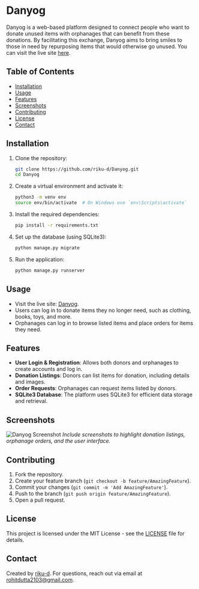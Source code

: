 # Danyog

Danyog is a web-based platform designed to connect people who want to donate unused items with orphanages that can benefit from these donations. By facilitating this exchange, Danyog aims to bring smiles to those in need by repurposing items that would otherwise go unused. You can visit the live site [here](https://danyog.onrender.com/).

## Table of Contents

- [Installation](#installation)
- [Usage](#usage)
- [Features](#features)
- [Screenshots](#screenshots)
- [Contributing](#contributing)
- [License](#license)
- [Contact](#contact)

## Installation

1. Clone the repository:
   ```bash
   git clone https://github.com/riku-d/Danyog.git
   cd Danyog
   ```

2. Create a virtual environment and activate it:
   ```bash
   python3 -m venv env
   source env/bin/activate  # On Windows use `env\Scripts\activate`
   ```

3. Install the required dependencies:
   ```bash
   pip install -r requirements.txt
   ```

4. Set up the database (using SQLite3):
   ```bash
   python manage.py migrate
   ```

5. Run the application:
   ```bash
   python manage.py runserver
   ```

## Usage

- Visit the live site: [Danyog](https://danyog.onrender.com/).
- Users can log in to donate items they no longer need, such as clothing, books, toys, and more.
- Orphanages can log in to browse listed items and place orders for items they need.

## Features

- **User Login & Registration**: Allows both donors and orphanages to create accounts and log in.
- **Donation Listings**: Donors can list items for donation, including details and images.
- **Order Requests**: Orphanages can request items listed by donors.
- **SQLite3 Database**: The platform uses SQLite3 for efficient data storage and retrieval.

## Screenshots

![Danyog Screenshot](screenshots/danyog_main.png)
*Include screenshots to highlight donation listings, orphanage orders, and the user interface.*

## Contributing

1. Fork the repository.
2. Create your feature branch (`git checkout -b feature/AmazingFeature`).
3. Commit your changes (`git commit -m 'Add AmazingFeature'`).
4. Push to the branch (`git push origin feature/AmazingFeature`).
5. Open a pull request.

## License

This project is licensed under the MIT License - see the [LICENSE](LICENSE) file for details.

## Contact

Created by [riku-d](https://github.com/riku-d). For questions, reach out via email at [rohitdutta2103@gmail.com](mailto:rohitdutta2103@gmail.com).
